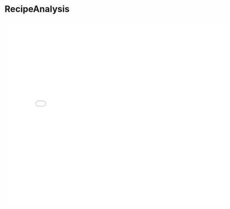 # RecipeAnalysis

<iframe
  src="assets/ingredients_distribution.html"
  width="800"
  height="600"
  frameborder="0"
></iframe>
